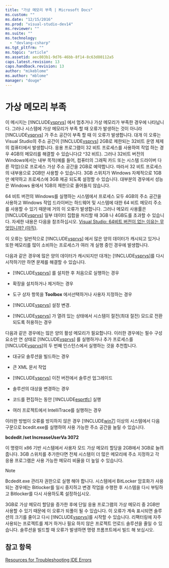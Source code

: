 ```yaml
---
title: "가상 메모리 부족 | Microsoft Docs"
ms.custom: ""
ms.date: "12/15/2016"
ms.prod: "visual-studio-dev14"
ms.reviewer: ""
ms.suite: ""
ms.technology: 
  - "devlang-csharp"
ms.tgt_pltfrm: ""
ms.topic: "article"
ms.assetid: aec803b1-9d76-46bb-8f14-8c63d80112a5
caps.latest.revision: 13
caps.handback.revision: 13
author: "mikeblome"
ms.author: "mblome"
manager: "douge"
---
```

# 가상 메모리 부족
이 메시지는 [!INCLUDE[vsprvs](../code-quality/includes/vsprvs_md.md)] 에서 멈추거나 가상 메모리가 부족한 경우에 나타납니다.  그러나 시스템에 가상 메모리가 부족 할 때 오류가 발생하는 것이 아니라 [!INCLUDE[vsprvs](../code-quality/includes/vsprvs_md.md)] 가 주소 공간이 부족 할 때 이 오류가 발생합니다.  대개 이 오류는 Visual Studio의 주소 공간이 [!INCLUDE[vsprvs](../code-quality/includes/vsprvs_md.md)] 2GB로 제한되는 32비트 운영 체제의 컴퓨터에서 발생합니다.  응용 프로그램이 32 비트 프로세스를 사용하여 작업 하는 경우 4GB의 메모리를 해결할 수 있습니다\(2 ^32 비트\).  그러나 32비트 버전의 Windows에서는 내부 목적\(예를 들어, 컴퓨터의 그래픽 카드 또는 시스템 드라이버 다른 작업\)으로 프로세스 가상 주소 공간을 2GB로 예약합니다.  따라서 32 비트 프로세스의 내부용으로 2GB만 사용할 수 있습니다.  3GB 스위치가 Windows 자체적으로 1GB만 예약하고 프로세스에 3GB 제공 되도록 설정할 수 있습니다.  대부분의 경우에서 성능은 Windows 용에서 1GB의 제한으로 줄어들지 않습니다.  
  
 64 비트 버전의 Windows를 실행하는 시스템에서 프로세스 모두 4GB의 주소 공간을 사용하고 Windows 작업 드라이버는 하드웨어 및 시스템에 대한 64 비트 메모리 주소를 사용할 수 있기 때문에 거의 이 오류가 발생합니다.  그러나 메모리 사용률은 [!INCLUDE[vsprvs](../code-quality/includes/vsprvs_md.md)] 일부 데이터 집합을 처리할 때 3GB 나 4GB도를 초과할 수 있습니다.  자세한 내용은 다음을 참조하십시오. [Visual Studio: 64비트 버전이 없는 이유는 무엇입니까? \(아직\)](http://go.microsoft.com/fwlink/?LinkId=246307).  
  
 이 오류는 일반적으로 [!INCLUDE[vsprvs](../code-quality/includes/vsprvs_md.md)] 에서 많은 양의 데이터가 캐시되고 있거나 또한 메모리를 많이 소비하는 프로세스가 여러 개 실행 중인 경우에 발생합니다.  
  
 다음과 같은 경우에 많은 양의 데이터가 캐시되지만 대개는 [!INCLUDE[vsprvs](../code-quality/includes/vsprvs_md.md)]를 다시 시작하기만 하면 문제를 해결할 수 있습니다.  
  
-   [!INCLUDE[vsprvs](../code-quality/includes/vsprvs_md.md)] 를 설치한 후 처음으로 실행하는 경우  
  
-   확장을 설치하거나 제거하는 경우  
  
-   도구 상자 항목을 **Toolbox** 에서선택하거나 사용자 지정하는 경우  
  
-   [!INCLUDE[vsprvs](../code-quality/includes/vsprvs_md.md)] 설정 변경.  
  
-   [!INCLUDE[vsprvs](../code-quality/includes/vsprvs_md.md)] 가 열려 있는 상태에서 시스템이 절전\(최대 절전\) 모드로 전환되도록 허용하는 경우  
  
 다음과 같은 경우에는 많은 양의 활성 메모리가 필요합니다.  이러한 경우에는 필수 구성 요소만 연 상태로 [!INCLUDE[vsprvs](../code-quality/includes/vsprvs_md.md)] 를 실행하거나 추가 프로세스를 [!INCLUDE[vsprvs](../code-quality/includes/vsprvs_md.md)]의 두 번째 인스턴스에서 실행하는 것을 추천합니다.  
  
-   대규모 솔루션을 빌드하는 경우  
  
-   큰 XML 문서 작업  
  
-   [!INCLUDE[vsprvs](../code-quality/includes/vsprvs_md.md)] 이전 버전에서 솔루션 업그레이드  
  
-   솔루션의 대상을 변경하는 경우  
  
-   코드를 편집하는 동안 [!INCLUDE[esprtfc](../code-quality/includes/esprtfc_md.md)] 실행  
  
-   여러 프로젝트에서 IntelliTrace를 실행하는 경우  
  
 이러한 방법이 오류를 방지하지 않은 경우 [!INCLUDE[win7](../debugger/includes/win7_md.md)] 이상의 시스템에서 다음 구문으로 bcedit.exe를 실행하여 사용 가능한 주소 공간을 늘릴 수 있습니다.  
  
 **bcdedit \/set IncreaseUserVa 3072**  
  
 이 명령이 x86 기반 시스템에서 사용자 모드 가상 메모리 할당을 2GB에서 3GB로 늘려 줍니다.  3GB 스위치를 추가한다면 전체 시스템이 더 많은 메모리에 주소 지정하고 각 응용 프로그램은 사용 가능한 메모리 비율을 더 높일 수 있습니다.  
  
> [!NOTE]
>  Bcdedit.exe 관리자 권한으로 실행 해야 합니다.  시스템에서 BitLocker 암호화가 사용되는 경우에는 Bitlocker를 일시 중지하고 변경 작업을 수행한 후 시스템을 다시 부팅하고 Bitlocker를 다시 사용하도록 설정하십시오.  
  
 3GB로 가상 메모리 할당을 증가한 후에 단일 응용 프로그램의 가상 메모리 중 2GB만 사용할 수 있기 때문에 이 오류가 되풀이 될 수 있습니다.  이 오류가 계속 표시되면 솔루션의 크기를 줄이고 다시 [!INCLUDE[vsprvs](../code-quality/includes/vsprvs_md.md)]를 시작할 수 있습니다.  리팩터링에 자주 사용되는 프로젝트를 제거 하거나 필요 하지 않은 프로젝트 언로드 솔루션을 줄일 수 있습니다.  솔루션을 빌드할 때 오류가 발생하면 명령 프롬프트에서 빌드 해 보십시오.  
  
## 참고 항목  
 [Resources for Troubleshooting IDE Errors](../ide/reference/resources-for-troubleshooting-integrated-development-environment-errors.md)